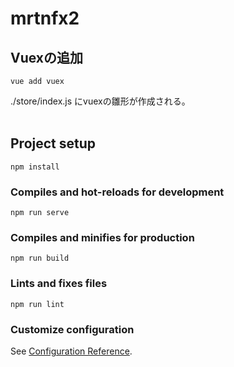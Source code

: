 # mrtnfx2

## Vuexの追加
```
vue add vuex
```
./store/index.js にvuexの雛形が作成される。
<br><br>

## Project setup
```
npm install
```

### Compiles and hot-reloads for development
```
npm run serve
```

### Compiles and minifies for production
```
npm run build
```

### Lints and fixes files
```
npm run lint
```

### Customize configuration
See [Configuration Reference](https://cli.vuejs.org/config/).
